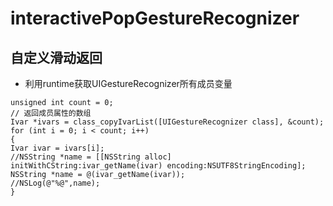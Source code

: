# interactivePopGestureRecognizer
## 自定义滑动返回

- 利用runtime获取UIGestureRecognizer所有成员变量
```objc 
unsigned int count = 0;
// 返回成员属性的数组
Ivar *ivars = class_copyIvarList([UIGestureRecognizer class], &count);
for (int i = 0; i < count; i++)
{
Ivar ivar = ivars[i];
//NSString *name = [[NSString alloc] initWithCString:ivar_getName(ivar) encoding:NSUTF8StringEncoding];
NSString *name = @(ivar_getName(ivar));
//NSLog(@"%@",name);
}
```